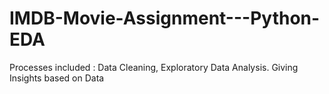 # IMDB-Movie-Assignment---Python-EDA
Processes included : Data Cleaning, Exploratory Data Analysis. Giving Insights based on Data
